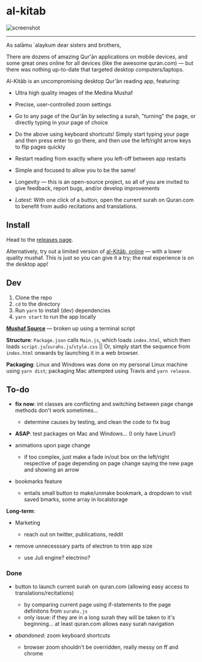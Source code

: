 # al-kitab

![screenshot](https://preview.ibb.co/iFnSk8/mockup.png)


--------

As salāmu ´alaykum dear sisters and brothers,

There are dozens of amazing Qur'ān applications on mobile devices, and some great ones online for all devices (like the awesome quran.com) — but there was nothing up-to-date that targeted desktop computers/laptops.

Al-Kitāb is an uncompromising desktop Qur'ān reading app, featuring:

* Ultra high quality images of the Medina Mushaf

* Precise, user-controlled zoom settings

* Go to any page of the Qur'ān by selecting a surah, "turning" the page, or directly typing in your page of choice

* Do the above using keyboard shortcuts! Simply start typing your page and then press enter to go there, and then use the left/right arrow keys to flip pages quickly

* Restart reading from exactly where you left-off between app restarts

* Simple and focused to allow you to be the same!

* Longevity — this is an open-source project, so all of you are invited to give feedback, report bugs, and/or develop improvements

* *Latest*: With one click of a button, open the current surah on Quran.com to benefit from audio recitations and translations.

## Install
Head to the [releases page](https://github.com/mr-islam/al-kitab/releases).

Alternatively, try out a limited version of [al-Kitāb, online](https://mr-islam.github.io/al-kitab/) — 
with a lower quality mushaf. This is just so you can give it a try; 
the real experience is on the desktop app!

## Dev
1. Clone the repo
2. `cd` to the directory 
3. Run `yarn` to install (dev) dependencies
4. `yarn start` to run the app locally

**[Mushaf Source](https://archive.org/details/ar_Mushaf_AlMadinah_new_TruePDF)** — broken up using a terminal script

**Structure**: `Package.json` calls `Main.js`, which loads `index.html`, 
which then loads `script.js`/`surahs.js`/`style.css` || Or, simply start the sequence from 
`index.html` onwards by launching it in a web browser.

**Packaging**: Linux and Windows was done on my personal Linux machine using `yarn dist`; 
packaging Mac attempted using Travis and `yarn release`.

## To-do

- **fix now**: int classes are conflicting and switching between page change methods don't work sometimes…
  - determine causes by testing, and clean the code to fix bug

- **ASAP**: test packages on Mac and Windows… (I only have Linux!)

- animations upon page change
  - if too complex, just make a fade in/out box on the left/right respective of page depending on page change saying the new page and showing an arrow
- bookmarks feature
  - entails small button to make/unmake bookmark, a dropdown to visit saved bmarks, some array in localstorage

**Long-term**:
- Marketing
  - reach out on twitter, publications, reddit

- remove unnecesssary parts of electron to trim app size 
  - use Juli engine? electrino?
  
### Done
- button to launch current surah on quran.com (allowing easy access to translations/recitations)
  - by comparing current page using if-statements to the page definitons from `surahs.js`
  - only issue: if they are in a long surah they will be taken to it's beginning… at least quran.com allows easy surah navigation
  
- *abandoned*: zoom keyboard shortcuts
  - browser zoom shouldn't be overridden, really messy on ff and chrome
